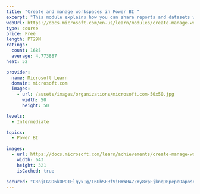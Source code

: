```yaml
---
title: "Create and manage workspaces in Power BI "
excerpt: "This module explains how you can share reports and datasets with your users and how to create a deployment strategy that makes sense for you and your organization. Furthermore, you will learn about data lineage in Microsoft Power BI."
webUrl: https://docs.microsoft.com/en-us/learn/modules/create-manage-workspaces-power-bi/
type: course
price: Free
length: PT29M
ratings:
  count: 1685
  average: 4.773887
heat: 52

provider:
  name: Microsoft Learn
  domain: microsoft.com
  images:
    - url: /assets/images/organizations/microsoft.com-50x50.jpg
      width: 50
      height: 50

levels:
  - Intermediate

topics:
  - Power BI

images:
  - url: https://docs.microsoft.com/learn/achievements/create-manage-workspaces-power-bi-social.png
    width: 643
    height: 321
    isCached: true

secured: "CRnjLG9D6kOPOIElqyxIg/I6UhSFBfViHYWHAZZYy8vpFjknqDRpepeOapnsVKo2ZECaZCTCjdaSnHcHskJ4oz0vN+FamkmEObmaWJW5VoQTKTIID/wdUKo+Pg00/Elb4KhJCKG51Or+B0P5Td/IxErbeBF96cYSAJVAuzv/ffoOxbSOU04wKCza0vr7sUMtW+DYnCi2iH58PinnRFH7uQKjpjRTbIFkAj8voPh239uMK4PC2o7ZMkO4fNsEdNunPDAOfcruB5hSM6ZKoMOdjaqGskeif1ffk/zMr3BYNWB4uKox7Y1xpmPh4ha9HpVNowtj5Lo96ADWlX2pNFdQbPsStWxB1rxrsVHqNRrbqxuRKLiVZzRejZtxXWO6QepQUyhT8hGQTZYI+3JTOVmi94KSlJqlxaCqE2/QyHSuquo=;Fuz8r2pFYqMGS+oxyq5lng=="
---
```


